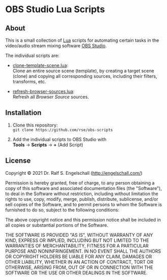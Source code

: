 
OBS Studio Lua Scripts
======================

About
-----

This is a small collection of [Lua](http://www.lua.org/) scripts
for automating certain tasks in the video/audio stream
mixing software [OBS Studio](https://obsproject.com/).

The individual scripts are:

- [clone-template-scene.lua](clone-template-scene.lua):<br/>
  Clone an entire source scene
  (template), by creating a target scene (clone) and copying all
  corresponding sources, including their filters, transforms, etc.

- [refresh-browser-sources.lua](refresh-browser-sources.lua):<br/>
  Refresh all <i>Browser Source</i> sources.

Installation
------------

1. Clone this repository:<br/>
   `git clone https://github.com/rse/obs-scripts`

2. Add the individual scripts to OBS Studio with<br/>
   **Tools** &rarr; **Scripts** &rarr; **+** (Add Script)

License
-------

Copyright &copy; 2021 Dr. Ralf S. Engelschall (http://engelschall.com/)

Permission is hereby granted, free of charge, to any person obtaining
a copy of this software and associated documentation files (the
"Software"), to deal in the Software without restriction, including
without limitation the rights to use, copy, modify, merge, publish,
distribute, sublicense, and/or sell copies of the Software, and to
permit persons to whom the Software is furnished to do so, subject to
the following conditions:

The above copyright notice and this permission notice shall be included
in all copies or substantial portions of the Software.

THE SOFTWARE IS PROVIDED "AS IS", WITHOUT WARRANTY OF ANY KIND,
EXPRESS OR IMPLIED, INCLUDING BUT NOT LIMITED TO THE WARRANTIES OF
MERCHANTABILITY, FITNESS FOR A PARTICULAR PURPOSE AND NONINFRINGEMENT.
IN NO EVENT SHALL THE AUTHORS OR COPYRIGHT HOLDERS BE LIABLE FOR ANY
CLAIM, DAMAGES OR OTHER LIABILITY, WHETHER IN AN ACTION OF CONTRACT,
TORT OR OTHERWISE, ARISING FROM, OUT OF OR IN CONNECTION WITH THE
SOFTWARE OR THE USE OR OTHER DEALINGS IN THE SOFTWARE.

